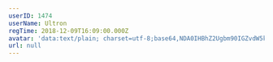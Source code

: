 ```yaml
---
userID: 1474
userName: Ultron
regTime: 2018-12-09T16:09:00.000Z
avatar: 'data:text/plain; charset=utf-8;base64,NDA0IHBhZ2Ugbm90IGZvdW5kCg=='
url: null
---
```



